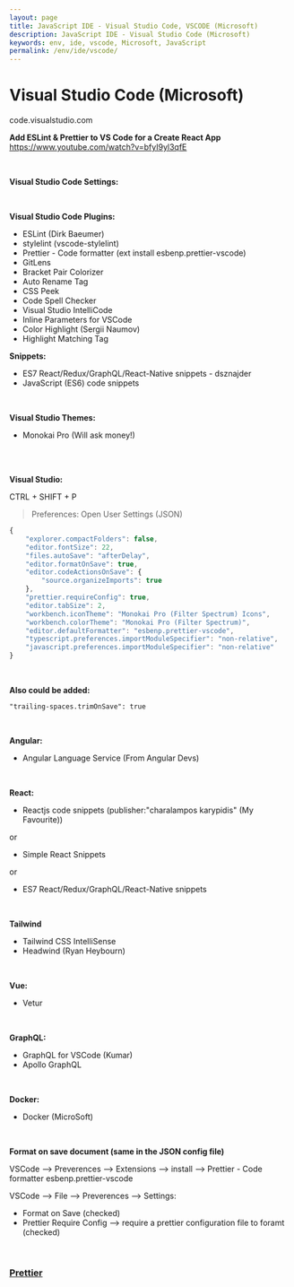 ```yaml
---
layout: page
title: JavaScript IDE - Visual Studio Code, VSCODE (Microsoft)
description: JavaScript IDE - Visual Studio Code (Microsoft)
keywords: env, ide, vscode, Microsoft, JavaScript
permalink: /env/ide/vscode/
---
```


# Visual Studio Code (Microsoft)

code.visualstudio.com

**Add ESLint & Prettier to VS Code for a Create React App**
https://www.youtube.com/watch?v=bfyI9yl3qfE

<br/>

**Visual Studio Code Settings:**

<!--

minimal

```
{
  "editor.wordWrap": "on",
  "terminal.integrated.fontSize": 26,
  "files.autoSave": "afterDelay",
  "files.autoSaveDelay": 10000,
  "eslint.enable": true
}
```

<br/>

**additional:**

    {
        "emmet.includeLanguages": {
            "javascript": "javascriptreact"
        },
        "emmet.syntaxProfiles": {
            "javascript": "jsx",
            "javascript": "html"
        }
    }

-->

<br/>

**Visual Studio Code Plugins:**

- ESLint (Dirk Baeumer)
- stylelint (vscode-stylelint)
- Prettier - Code formatter (ext install esbenp.prettier-vscode)
- GitLens
- Bracket Pair Colorizer
- Auto Rename Tag
- CSS Peek
- Code Spell Checker
- Visual Studio IntelliCode
- Inline Parameters for VSCode
- Color Highlight (Sergii Naumov)
- Highlight Matching Tag
<!-- - Trailing Spaces (Shardul Mahadik) -->

**Snippets:**

- ES7 React/Redux/GraphQL/React-Native snippets - dsznajder
- JavaScript (ES6) code snippets

<br/>

**Visual Studio Themes:**

- Monokai Pro (Will ask money!)

<br/>

<!--

    $ cd ~/.vscode/extensions/monokai.theme-monokai-pro-vscode-1.2.0/
    $ cp js/main.js js/main.js.orig
    $ code /js/main.js

https://beautifier.io/


Find key: "isValidLicense",

Change return statement



```
            {
              key: 'isValidLicense',
              value: function () {
                var e =
                    arguments.length > 0 && void 0 !== arguments[0]
                      ? arguments[0]
                      : '',
                  t =
                    arguments.length > 1 && void 0 !== arguments[1]
                      ? arguments[1]
                      : '';
                if (!e || !t) return !1;
                var o = s()(''.concat(i.APP.UUID).concat(e)),
                  r = o.match(/.{1,5}/g),
                  n = r.slice(0, 5).join('-');
                return t === n;
              },
            },
```

to

```
return true
```

-->

<br/>

**Visual Studio:**

CTRL + SHIFT + P

> Preferences: Open User Settings (JSON)

```js
{
    "explorer.compactFolders": false,
    "editor.fontSize": 22,
    "files.autoSave": "afterDelay",
    "editor.formatOnSave": true,
    "editor.codeActionsOnSave": {
        "source.organizeImports": true
    },
    "prettier.requireConfig": true,
    "editor.tabSize": 2,
    "workbench.iconTheme": "Monokai Pro (Filter Spectrum) Icons",
    "workbench.colorTheme": "Monokai Pro (Filter Spectrum)",
    "editor.defaultFormatter": "esbenp.prettier-vscode",
    "typescript.preferences.importModuleSpecifier": "non-relative",
    "javascript.preferences.importModuleSpecifier": "non-relative"
}
```

<br/>

**Also could be added:**

```
"trailing-spaces.trimOnSave": true
```

<!--

<br/>

**Possible can be interesting :**

- TypeScript Hero
- TypeScript Importer

-->

<br/>

**Angular:**

- Angular Language Service (From Angular Devs)

<br/>

**React:**

- Reactjs code snippets (publisher:"charalampos karypidis" (My Favourite))

or

- Simple React Snippets

or

- ES7 React/Redux/GraphQL/React-Native snippets

<br/>

**Tailwind**

- Tailwind CSS IntelliSense
- Headwind (Ryan Heybourn)

<br/>

**Vue:**

- Vetur

<br/>

**GraphQL:**

- GraphQL for VSCode (Kumar)
- Apollo GraphQL

<br/>

**Docker:**

- Docker (MicroSoft)

<br/>

**Format on save document (same in the JSON config file)**

VSCode --> Preverences --> Extensions --> install --> Prettier - Code formatter esbenp.prettier-vscode

VSCode --> File --> Preverences --> Settings:

- Format on Save (checked)
- Prettier Require Config --> require a prettier configuration file to foramt (checked)

<br/>

### <a href="/env/prettier/">Prettier</a>
